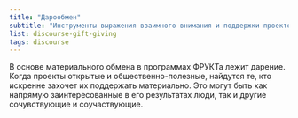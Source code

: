 ```yaml
---
title: "Дарообмен"
subtitle: "Инструменты выражения взаимного внимания и поддержки проектов и их авторов"
list: discourse-gift-giving
tags: discourse
---
```


В основе материального обмена в программах ФРУКТа лежит дарение. Когда проекты открытые и общественно-полезные, найдутся те, кто искренне захочет их поддержать материально. Это могут быть как напрямую заинтересованные в его результатах люди, так и другие сочувствующие и соучаствующие.
